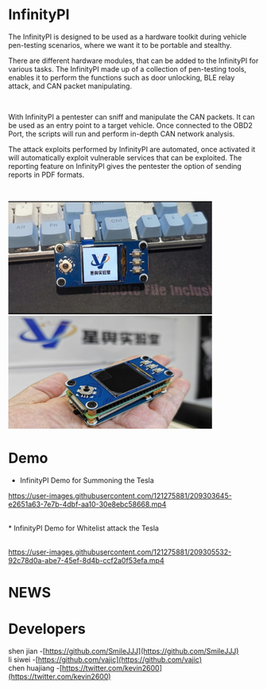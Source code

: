 
# InfinityPI
<p>The InfinityPI is designed to be used as a hardware toolkit during vehicle pen-testing scenarios, where we want it to be portable and stealthy.

There are different hardware modules, that can be added to the InfinityPI for various tasks. The InfinityPI made up of a collection of pen-testing tools, enables it to perform the functions such as door unlocking,
 BLE relay attack, and CAN packet manipulating. 
</p>
<br/>
<p>With InfinityPI a pentester can sniff and manipulate the CAN packets. It can be used as an entry point to a target vehicle. Once connected to the OBD2 Port, 
the scripts will run and perform in-depth CAN network analysis.

The attack exploits performed by InfinityPI are automated, once activated it will automatically exploit vulnerable services that can be exploited. 
The reporting feature on InfinityPI gives the pentester the option of sending reports in PDF formats.
</p>
<br/>

<img src="./data/img/1.jpg" width=410px><img src="./data/img/2.jpg" width=410px>

# Demo
* InfinityPI Demo for Summoning the Tesla<br>

https://user-images.githubusercontent.com/121275881/209303645-e2651a63-7e7b-4dbf-aa10-30e8ebc58668.mp4

<br>
* InfinityPI Demo for Whitelist attack the Tesla
<br><br>

https://user-images.githubusercontent.com/121275881/209305532-92c78d0a-abe7-45ef-8d4b-ccf2a0f53efa.mp4

# NEWS

# Developers
shen jian -[https://github.com/SmileJJJ](https://github.com/SmileJJJ) <br/>
li siwei -[https://github.com/vajic](https://github.com/vajic) <br/>
chen huajiang -[https://twitter.com/kevin2600](https://twitter.com/kevin2600) <br/>